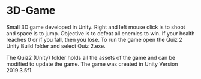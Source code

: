 # 3D-Game
Small 3D game developed in Unity. Right and left mouse click is to shoot and space is to jump. Objective is to defeat all enemies to win. If your health reaches 0 or if you fall, then you lose. To run the game open the Quiz 2 Unity Build folder and select Quiz 2.exe.

The Quiz2 (Unity) folder holds all the assets of the game and can be modified to update the game. The game was created in Unity Version 2019.3.5f1.